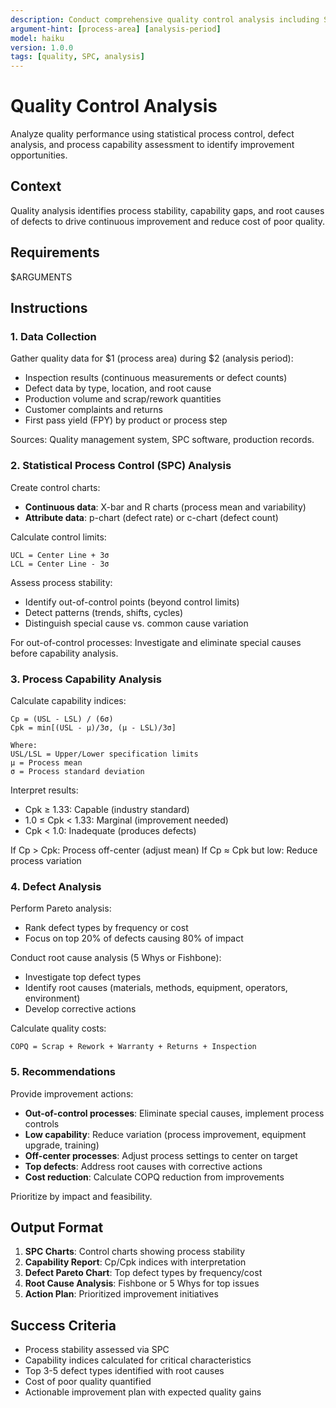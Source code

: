 ```yaml
---
description: Conduct comprehensive quality control analysis including SPC, defect analysis, and process capability assessment for specified period.
argument-hint: [process-area] [analysis-period]
model: haiku
version: 1.0.0
tags: [quality, SPC, analysis]
---
```


# Quality Control Analysis

Analyze quality performance using statistical process control, defect analysis, and process capability assessment to identify improvement opportunities.

## Context

Quality analysis identifies process stability, capability gaps, and root causes of defects to drive continuous improvement and reduce cost of poor quality.

## Requirements
$ARGUMENTS

## Instructions

### 1. Data Collection

Gather quality data for $1 (process area) during $2 (analysis period):
- Inspection results (continuous measurements or defect counts)
- Defect data by type, location, and root cause
- Production volume and scrap/rework quantities
- Customer complaints and returns
- First pass yield (FPY) by product or process step

Sources: Quality management system, SPC software, production records.

### 2. Statistical Process Control (SPC) Analysis

Create control charts:
- **Continuous data**: X-bar and R charts (process mean and variability)
- **Attribute data**: p-chart (defect rate) or c-chart (defect count)

Calculate control limits:
```
UCL = Center Line + 3σ
LCL = Center Line - 3σ
```

Assess process stability:
- Identify out-of-control points (beyond control limits)
- Detect patterns (trends, shifts, cycles)
- Distinguish special cause vs. common cause variation

For out-of-control processes: Investigate and eliminate special causes before capability analysis.

### 3. Process Capability Analysis

Calculate capability indices:
```
Cp = (USL - LSL) / (6σ)
Cpk = min[(USL - μ)/3σ, (μ - LSL)/3σ]

Where:
USL/LSL = Upper/Lower specification limits
μ = Process mean
σ = Process standard deviation
```

Interpret results:
- Cpk ≥ 1.33: Capable (industry standard)
- 1.0 ≤ Cpk < 1.33: Marginal (improvement needed)
- Cpk < 1.0: Inadequate (produces defects)

If Cp > Cpk: Process off-center (adjust mean)
If Cp ≈ Cpk but low: Reduce process variation

### 4. Defect Analysis

Perform Pareto analysis:
- Rank defect types by frequency or cost
- Focus on top 20% of defects causing 80% of impact

Conduct root cause analysis (5 Whys or Fishbone):
- Investigate top defect types
- Identify root causes (materials, methods, equipment, operators, environment)
- Develop corrective actions

Calculate quality costs:
```
COPQ = Scrap + Rework + Warranty + Returns + Inspection
```

### 5. Recommendations

Provide improvement actions:
- **Out-of-control processes**: Eliminate special causes, implement process controls
- **Low capability**: Reduce variation (process improvement, equipment upgrade, training)
- **Off-center processes**: Adjust process settings to center on target
- **Top defects**: Address root causes with corrective actions
- **Cost reduction**: Calculate COPQ reduction from improvements

Prioritize by impact and feasibility.

## Output Format

1. **SPC Charts**: Control charts showing process stability
2. **Capability Report**: Cp/Cpk indices with interpretation
3. **Defect Pareto Chart**: Top defect types by frequency/cost
4. **Root Cause Analysis**: Fishbone or 5 Whys for top issues
5. **Action Plan**: Prioritized improvement initiatives

## Success Criteria

- Process stability assessed via SPC
- Capability indices calculated for critical characteristics
- Top 3-5 defect types identified with root causes
- Cost of poor quality quantified
- Actionable improvement plan with expected quality gains
